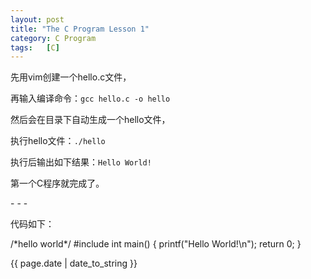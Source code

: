 ```yaml
---
layout: post
title: "The C Program Lesson 1"
category: C Program
tags:   [C]
---
```

<p>先用vim创建一个hello.c文件，</p>
<p>再输入编译命令：<code>gcc hello.c -o hello</code></p>
<p>然后会在目录下自动生成一个hello文件，</p>
<p>执行hello文件：<code>./hello</code></p>
<p>执行后输出如下结果：<code>Hello World!</code></p>
<p>第一个C程序就完成了。</p>
- - -
<p>代码如下：</p>
	/*hello world*/
	#include <stdio.h>
	int main()
	{
		printf("Hello World!\n");
		return 0;
	}
<p>{{ page.date | date_to_string }}</p>
